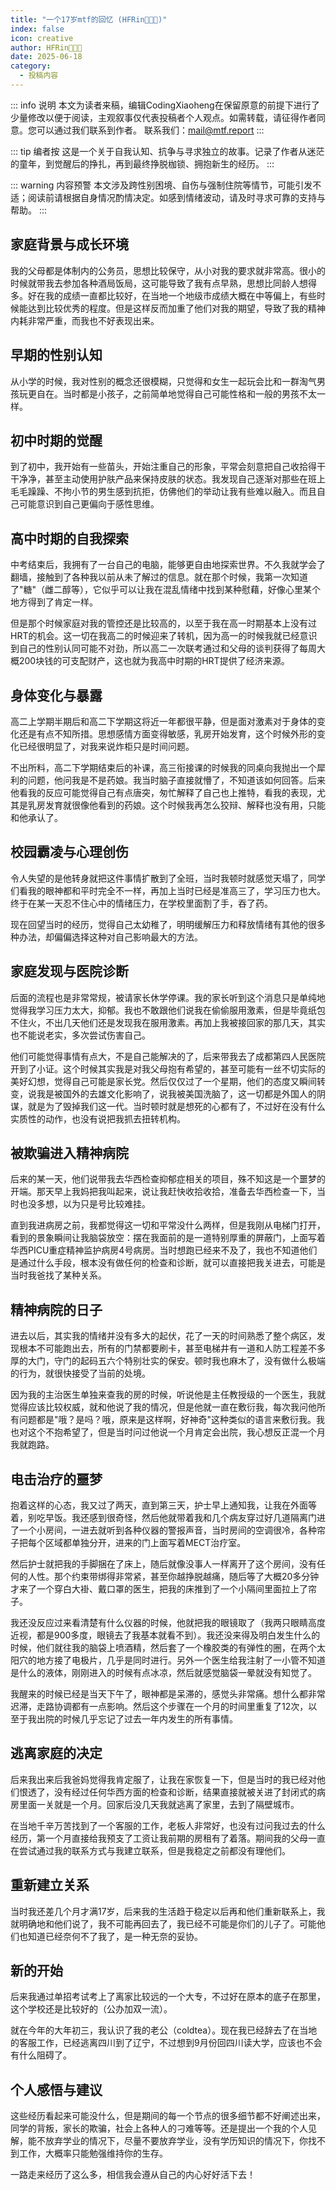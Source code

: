 ```yaml
---
title: "一个17岁mtf的回忆 (HFRin🏳️‍⚧️🍥)"
index: false
icon: creative
author: HFRin🏳️‍⚧️🍥
date: 2025-06-18
category:
  - 投稿内容
---
```


::: info 说明
本文为读者来稿，编辑CodingXiaoheng在保留原意的前提下进行了少量修改以便于阅读，主观叙事仅代表投稿者个人观点。如需转载，请征得作者同意。您可以通过我们联系到作者。
联系我们：<mail@mtf.report>
:::

::: tip 编者按
这是一个关于自我认知、抗争与寻求独立的故事。记录了作者从迷茫的童年，到觉醒后的挣扎，再到最终挣脱枷锁、拥抱新生的经历。
:::

::: warning 内容预警
本文涉及跨性别困境、自伤与强制住院等情节，可能引发不适；阅读前请根据自身情况酌情决定。如感到情绪波动，请及时寻求可靠的支持与帮助。
:::

## 家庭背景与成长环境

我的父母都是体制内的公务员，思想比较保守，从小对我的要求就非常高。很小的时候就带我去参加各种酒局饭局，这可能导致了我有点早熟，思想比同龄人想得多。好在我的成绩一直都比较好，在当地一个地级市成绩大概在中等偏上，有些时候能达到比较优秀的程度。但是这样反而加重了他们对我的期望，导致了我的精神内耗非常严重，而我也不好表现出来。

## 早期的性别认知

从小学的时候，我对性别的概念还很模糊，只觉得和女生一起玩会比和一群淘气男孩玩更自在。当时都是小孩子，之前简单地觉得自己可能性格和一般的男孩不太一样。

## 初中时期的觉醒

到了初中，我开始有一些苗头，开始注重自己的形象，平常会刻意把自己收拾得干干净净，甚至主动使用护肤产品来保持皮肤的状态。我发现自己逐渐对那些在班上毛毛躁躁、不拘小节的男生感到抗拒，仿佛他们的举动让我有些难以融入。而且自己可能意识到自己更偏向于感性思维。

## 高中时期的自我探索

中考结束后，我拥有了一台自己的电脑，能够更自由地探索世界。不久我就学会了翻墙，接触到了各种我以前从未了解过的信息。就在那个时候，我第一次知道了"糖"（雌二醇等），它似乎可以让我在混乱情绪中找到某种慰藉，好像心里某个地方得到了肯定一样。

但是那个时候家庭对我的管控还是比较高的，以至于我在高一时期基本上没有过HRT的机会。这一切在我高二的时候迎来了转机，因为高一的时候我就已经意识到自己的性别认同可能不对劲，所以高二一次联考通过和父母的谈判获得了每周大概200块钱的可支配财产，这也就为我高中时期的HRT提供了经济来源。

## 身体变化与暴露

高二上学期半期后和高二下学期这将近一年都很平静，但是面对激素对于身体的变化还是有点不知所措。思想感情方面变得敏感，乳房开始发育，这个时候外形的变化已经很明显了，对我来说炸柜只是时间问题。

不出所料，高二下学期结束后的补课，高三衔接课的时候我的同桌向我抛出一个犀利的问题，他问我是不是药娘。我当时脑子直接就懵了，不知道该如何回答。后来他看我的反应可能觉得自己有点唐突，匆忙解释了自己也上推特，看我的表现，尤其是乳房发育就很像他看到的药娘。这个时候我再怎么狡辩、解释也没有用，只能和他承认了。

## 校园霸凌与心理创伤

令人失望的是他转身就把这件事情扩散到了全班，当时我顿时就感觉天塌了，同学们看我的眼神都和平时完全不一样，再加上当时已经是准高三了，学习压力也大。终于在某一天忍不住心中的情绪压力，在学校里面割了手，吞了药。

现在回望当时的经历，觉得自己太幼稚了，明明缓解压力和释放情绪有其他的很多种办法，却偏偏选择这种对自己影响最大的方法。

## 家庭发现与医院诊断

后面的流程也是非常常规，被请家长休学停课。我的家长听到这个消息只是单纯地觉得我学习压力太大，抑郁。我也不敢跟他们说我在偷偷服用激素，但是毕竟纸包不住火，不出几天他们还是发现我在服用激素。再加上我被接回家的那几天，其实也不能说老实，多次尝试伤害自己。

他们可能觉得事情有点大，不是自己能解决的了，后来带我去了成都第四人民医院开到了小证。这个时候其实我是对我父母抱有希望的，甚至可能有一丝不切实际的美好幻想，觉得自己可能是家长党。然后仅仅过了一个星期，他们的态度又瞬间转变，说我是被国外的去雄文化影响了，说我被美国洗脑了，这一切都是外国人的阴谋，就是为了毁掉我们这一代。当时顿时就是想死的心都有了，不过好在没有什么实质性的动作，也没有说把我抓去扭转机构。

## 被欺骗进入精神病院

后来的某一天，他们说带我去华西检查抑郁症相关的项目，殊不知这是一个噩梦的开端。那天早上我妈把我叫起来，说让我赶快收拾收拾，准备去华西检查一下，当时也没多想，以为只是号比较难挂。

直到我进病房之前，我都觉得这一切和平常没什么两样，但是我刚从电梯门打开，看到的景象瞬间让我脑袋放空：摆在我面前的是一道特别厚重的屏蔽门，上面写着华西PICU重症精神监护病房4号病房。当时想跑已经来不及了，我也不知道他们是通过什么手段，根本没有做任何的检查和诊断，就可以直接把我关进去，可能是当时我爸找了某种关系。

## 精神病院的日子

进去以后，其实我的情绪并没有多大的起伏，花了一天的时间熟悉了整个病区，发现根本不可能跑出去，所有的门禁都要刷卡，甚至电梯井有一道和人防工程差不多厚的大门，守门的起码五六个特别壮实的保安。顿时我也麻木了，没有做什么极端的行为，就很快接受了当前的处境。

因为我的主治医生单独来查我的房的时候，听说他是主任教授级的一个医生，我就觉得应该比较权威，就和他说了我的情况，但是他就一直在敷衍我，每次我问他所有问题都是"哦？是吗？哦，原来是这样啊，好神奇"这种类似的语言来敷衍我。我也对这个不抱希望了，但是当时问过他说一个月肯定会出院，我心想反正混一个月我就跑路。

## 电击治疗的噩梦

抱着这样的心态，我又过了两天，直到第三天，护士早上通知我，让我在外面等着，别吃早饭。我还感到很奇怪，然后他就带着我和几个病友穿过好几道隔离门进了一个小房间，一进去就听到各种仪器的警报声音，当时房间的空调很冷，各种帘子把每个区域都单独分开，进来的门上面写着MECT治疗室。

然后护士就把我的手脚捆在了床上，随后就像没事人一样离开了这个房间，没有任何的人性。那个约束带绑得非常紧，甚至你越挣脱越痛，随后等了大概20多分钟才来了一个穿白大褂、戴口罩的医生，把我的床推到了一个小隔间里面拉上了帘子。

我还没反应过来看清楚有什么仪器的时候，他就把我的眼镜取了（我两只眼睛高度近视，都是900多度，眼镜去了我基本就看不到）。我还没来得及明白发生什么的时候，他们就往我的脑袋上喷酒精，然后套了一个橡胶类的有弹性的圈，在两个太阳穴的地方接了电极片，几乎是同时进行。另外一个医生给我注射了一小管不知道是什么的液体，刚刚进入的时候有点冰凉，然后就感觉脑袋一晕就没有知觉了。

我醒来的时候已经是当天下午了，眼神都是呆滞的，感觉头非常痛。想什么都非常迟滞，走路协调都有一点影响。然后这个步骤在一个月的时间里重复了12次，以至于我出院的时候几乎忘记了过去一年内发生的所有事情。

## 逃离家庭的决定

后来我出来后我爸妈觉得我肯定服了，让我在家恢复一下，但是当时的我已经对他们恨透了，没有经过任何华西方面的检查和诊断，结果直接就被关进了封闭式的病房里面一关就是一个月。回家后没几天我就逃离了家里，去到了隔壁城市。

在当地千辛万苦找到了一个客服的工作，老板人非常好，也没有过问我过去的什么经历，第一个月直接给我预支了工资让我前期的房租有了着落。期间我的父母一直在尝试通过我的联系方式与我建立联系，但是我稳定之前都没有理他们。

## 重新建立关系

当时我还差几个月才满17岁，后来我的生活趋于稳定以后再和他们重新联系上，我就明确地和他们说了，我不可能再回去了，我已经不可能是你们的儿子了。可能他们也知道已经奈何不了我了，是一种无奈的妥协。

## 新的开始

后来我通过单招考试考上了离家比较远的一个大专，不过好在原本的底子在那里，这个学校还是比较好的（公办加双一流）。

就在今年的大年初三，我认识了我的老公（coldtea）。现在我已经辞去了在当地的客服工作，已经逃离四川到了辽宁，不过想到9月份回四川读大学，应该也不会有什么阻碍了。

## 个人感悟与建议

这些经历看起来可能没什么，但是期间的每一个节点的很多细节都不好阐述出来，同学的背叛，家长的欺骗，社会上各种人的刁难等等。还是提出一个我的个人见解，能不放弃学业的情况下，尽量不要放弃学业，没有学历知识的情况下，你找不到工作，大概率只能勉强维持你的生存。

一路走来经历了这么多，相信我会遵从自己的内心好好活下去！
